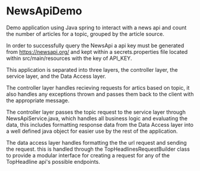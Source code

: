 # NewsApiDemo
Demo application using Java spring to interact with a news api and count the number of articles for a topic, grouped by the article source.

In order to successfully query the NewsApi a api key must be generated from https://newsapi.org/ and kept within a secrets.properties file located within src/main/resources
 with the key of API_KEY.

This application is separated into three layers, the controller layer, the service layer, and the Data Access layer.

The controller layer handles recieving requests for artics based on topic, it also handles any exceptions thrown and passes them back to the client with the appropriate message.

The controller layer passes the topic request to the service layer through NewsApiService.java, which handles all business logic and evaluating the data,
this includes formatting response data from the Data Access layer into a well defined java object for easier use by the rest of the application.

The data access layer handles formatting the the url request and sending the request. this is handled through the TopHeadlinesRequestBuilder class to provide
 a modular interface for creating a request for any of the TopHeadline api's possible endpoints.
